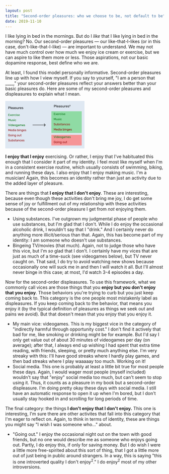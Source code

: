 ```yaml
---
layout: post
title: "Second-order pleasures: who we choose to be, not default to be"
date: 2019-11-10
---
```


I like lying in bed in the mornings. But do I *like* that I like lying in bed in the morning? No. Our second-order pleasures — our like-that-I-likes (or in this case, don't-like-that-I-like) — are important to understand. We may not have much control over how much we enjoy ice cream or exercise, but we can aspire to like them more or less. Those aspirations, not our basic dopamine response, best define who we are.

At least, I found this model personally informative. Second-order pleasures line up with how I view myself. If you say to yourself, "I am a person that ____," your second-order pleasures reflect your answers better than your basic pleasures do. Here are some of my second-order pleasures and displeasures to explain what I mean.

<img src="/img/pleasures.png" alt="My pleasures as second-order pleasures" height="50%" width="50%" class="center-image">

**I enjoy that I enjoy** exercising. Or rather, I enjoy that I've habituated this enough that I consider it part of my identity. I feel most like myself when I'm in a consistent exercise routine, which usually consists of swimming, biking, and running these days. I also enjoy that I enjoy making music. I'm a musician! Again, this becomes an identity rather than just an activity due to the added layer of pleasure.

There are things that **I enjoy that I don't enjoy**. These are interesting, because even though these activities don't bring me joy, I do get some sense of joy or fulfillment out of my relationship with these activities because of the second-order pleasure I get from *not* enjoying them.

+ Using substances. I've outgrown my judgmental phase of people who use substances, but I'm glad that I don't. While I do enjoy the occasional alcoholic drink, I wouldn't say that I "drink." And I certainly never do anything more illicit/serious than that. Again, this has become part of my identity: I am someone who doesn't use substances.
+ Bingeing TV/movies (that much). Again, not to judge those who have this vice, but I'm *so* glad that I don't. I certainly have my vices that are just as much of a time-suck (see videogames below), but TV never caught on. That said, I do try to avoid watching new shows because occasionally one will suck me in and then I will watch it all. But I'll almost never binge in this case; at most, I'd watch 3-4 episodes a day.

Now for the second-order displeasures. To use this framework, what we commonly call vices are those things that you **enjoy but you don't enjoy that you enjoy**. Those behaviors you're trying to curb but you just keep coming back to. This category is the one people most mistakenly label as displeasures. If you keep coming back to the behavior, that means you enjoy it (by the typical definition of pleasures as things we seek out and pains we avoid). But that doesn't mean that you enjoy that you enjoy it. 

+ My main vice: videogames. This is my biggest vice in the category of "indirectly harmful through opportunity cost." I don't find it actively that bad for me, like smoking or drinking might be for example. But I'd say I only get value out of about 30 minutes of videogames per day (on average); after that, I always end up wishing I had spent that extra time reading, with friends, sleeping, or pretty much anything else. I'm very streaky with this: I'll have good streaks where I hardly play games, and then bad streaks where I play waaaaay too much. Working on it!
+ Social media. This one is probably at least a little bit true for most people these days. Again, I would wager most people (myself included) wouldn't say that "enjoy" social media too much, but can't seem to stop using it. Thus, it counts as a pleasure in my book but a second-order displeasure. I'm doing pretty okay these days with social media. I still have an automatic response to open it up when I'm bored, but I don't usually stay hooked in and scrolling for long periods of time. 

The final category: the things **I don't enjoy that I don't enjoy.** This one is interesting, I'm sure there are other activites that fall into this category that I'm eager to reflect on. Again, to think in terms of identity, these are things you might say "I wish I was someone who..." about. 

+ "Going out." I enjoy the occasional night out on the town with good friends, but no one would describe me as someone who enjoys going out. Partly, I do enjoy this, if only for saving money. But I do wish I were a little more free-spirited about this sort of thing, that I got a little more out of just being in public around strangers. In a way, this is saying "this is one introverted quality I don't enjoy<sup>2</sup>." I do enjoy<sup>2</sup> most of my other introversions.